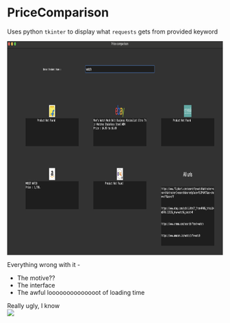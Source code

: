 # PriceComparison

Uses python `tkinter` to display what `requests` gets from provided keyword

<img src="working.png" height=500 align="center"/>

Everything wrong with it -
- The motive??
- The interface
- The awful loooooooooooooot of loading time

Really ugly, I know <br>
<img src="https://see.fontimg.com/api/renderfont4/PK12m/eyJyIjoiZnMiLCJoIjoxMzAsInciOjIwMDAsImZzIjo2NSwiZmdjIjoiIzAwMDAwMCIsImJnYyI6IiNGRkZGRkYifQ/SSBqdXN0IHB1dCBpdCBoZXJlLCBzbyBJIHdvbnQgbG9zZSBpdA/geraldine-personal-use-italic.png" />

